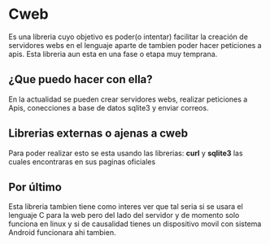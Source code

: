 # Cweb
Es una libreria cuyo objetivo es poder(o intentar) facilitar la creación de servidores webs en el lenguaje aparte de tambien poder hacer peticiones a apis. Esta libreria aun esta en una fase o etapa muy temprana.
## ¿Que puedo hacer con ella?
En la actualidad se pueden crear servidores webs, realizar peticiones a Apis, conecciones a base de datos sqlite3 y enviar correos.
## Librerias externas o ajenas a cweb
Para poder realizar esto se esta usando las librerias: **curl** y **sqlite3** las cuales encontraras en sus paginas oficiales
## Por último
Esta libreria tambien tiene como interes ver que tal seria si se usara el lenguaje C para la web pero del lado del servidor y de momento solo funciona en linux y si de causalidad tienes un dispositivo movil con sistema Android funcionara ahi tambien.
